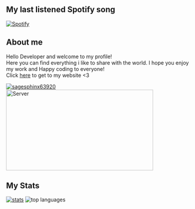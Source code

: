 ## My last listened Spotify song

      
[![Spotify](https://novatorem-seven-theta.vercel.app/api/spotify)](https://open.spotify.com/user/31qxaadom6ohwugejzlrr4kqrjhm)

## About me

Hello Developer and welcome to my profile! <br> Here you can find everything i like to share with the world. I hope you enjoy my work and Happy coding to everyone! <br> Click [here](https://sagesphinx63920.dev) to get to my website <3


<div>
<a href="https://discord.sagesphinx63920.dev" ><img  src="https://lanyard-profile-readme.vercel.app/api/660887621169446964" alt="sagesphinx63920"/> </a>
<img src="https://discordapp.com/api/guilds/747061203070746624/embed.png?style=banner1" alt="Server" width="400" height="220" /> 
</div>

## My Stats
      
<div>
<a href="https://github.com/SageSphinx63920"><img alt="stats" src="https://github-readme-stats.vercel.app/api?username=SageSphinx63920&show_icons=true&count_private=true&theme=merko"></a>
<img alt="top languages" src="https://github-readme-stats.vercel.app/api/top-langs/?username=SageSphinx63920&theme=merko">
</div>  
<!--
**SageSphinx63920/SageSphinx63920** is a ✨ _special_ ✨ repository because its `README.md` (this file) appears on your GitHub profile.

Here are some ideas to get you started:

- 🔭 I’m currently working on ...
- 🌱 I’m currently learning ...
- 👯 I’m looking to collaborate on ...
- 🤔 I’m looking for help with ...
- 💬 Ask me about ...
- 📫 How to reach me: ...
- 😄 Pronouns: ...
- ⚡ Fun fact: ...
-->
